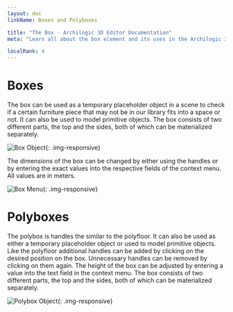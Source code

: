 ```yaml
---
layout: doc
linkName: Boxes and Polyboxes

title: "The Box - Archilogic 3D Editor Documentation"
meta: "Learn all about the box element and its uses in the Archilogic 3D Editor. Check out our documentation."

localRank: 4
---
```


# Boxes

The box can be used as a temporary placeholder object in a scene to check if a certain furniture piece that may not be in our library fits into a space or not. It can also be used to model primitive objects.
The box consists of two different parts, the top and the sides, both of which can be materialized separately.

![Box Object]({{site.path}}/assets/images/Architecture-Box-Object.jpg){: .img-responsive}

The dimensions of the box can be changed by either using the handles or by entering the exact values into the respective fields of the context menu. All values are in meters.

![Box Menu]({{site.path}}/assets/images/Architecture-Box-Menu.jpg){: .img-responsive}

# Polyboxes

The polybox is handles the similar to the polyfloor. It can also be used as either a temporary placeholder object or used to model primitive objects.
Like the polyfloor additional handles can be added by clicking on the desired position on the box. Unnecessary handles can be removed by clicking on them again.
The height of the box can be adjusted by entering a value into the text field in the context menu.
The box consists of two different parts, the top and the sides, both of which can be materialized separately.

![Polybox Object]({{site.path}}/assets/images/Architecture-Polybox-Object.jpg){: .img-responsive}
